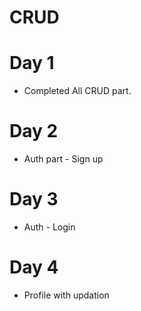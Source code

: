 # CRUD

# Day 1
* Completed All CRUD part.

# Day 2
* Auth part - Sign up

# Day 3
 * Auth - Login
 
# Day 4
 * Profile with updation
